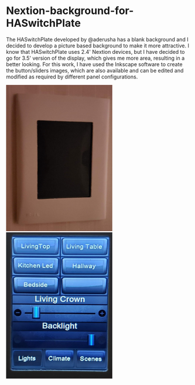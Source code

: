 # Nextion-background-for-HASwitchPlate

The HASwitchPlate developed by @aderusha has a blank background and I decided to develop a picture based background to make it more attractive. I know that HASwitchPlate uses 2.4' Nextion devices, but I have decided to go for 3.5' version of the display, which gives me more area, resulting in a better looking. For this work, I have used the Inkscape software to create the button/sliders images, which are also available and can be edited and modified as required by different panel configurations.

<img src="https://github.com/lspaula/Nextion-background-for-HASwitchPlate/blob/master/Photos/20190822_224749.jpg?raw=true" width="290" height="400">

<img src="https://github.com/lspaula/Nextion-background-for-HASwitchPlate/blob/master/Photos/20190828_213032.jpg?raw=true" width="290" height="400">
